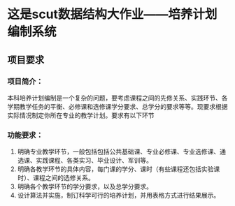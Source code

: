 # 这是scut数据结构大作业——培养计划编制系统
## 项目要求
### 项目简介：    
本科培养计划编制是一个复杂的问题，要考虑课程之间的先修关系、实践环节、各学期教学任务的平衡、必修课和选修课学分要求、总学分的要求等等。现要求根据实际情况制定你所在专业的教学计划。要求有以下环节
### 功能要求：
1. 明确专业教学环节，一般包括包括公共基础课、专业必修课、专业选修课、通选课、实践课程、各类实习、毕业设计、军训等。
2. 明确各教学环节的具体内容，每门课的学分、课时（有些课程还包括实验课时）、课程之间的选修关系。
3. 明确各个教学环节的学分要求，以及总学分要求。
4. 设计算法并实施，制订科学可行的培养计划，并用表格方式进行结果展示。